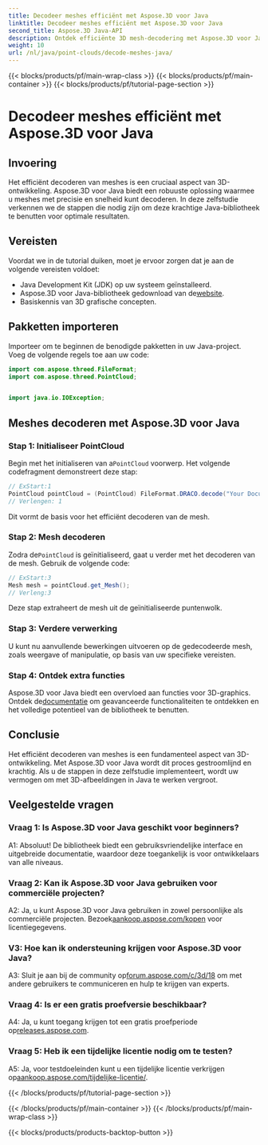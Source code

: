 ```yaml
---
title: Decodeer meshes efficiënt met Aspose.3D voor Java
linktitle: Decodeer meshes efficiënt met Aspose.3D voor Java
second_title: Aspose.3D Java-API
description: Ontdek efficiënte 3D mesh-decodering met Aspose.3D voor Java. Stap-voor-stap handleiding voor ontwikkelaars.
weight: 10
url: /nl/java/point-clouds/decode-meshes-java/
---
```


{{< blocks/products/pf/main-wrap-class >}}
{{< blocks/products/pf/main-container >}}
{{< blocks/products/pf/tutorial-page-section >}}

# Decodeer meshes efficiënt met Aspose.3D voor Java

## Invoering

Het efficiënt decoderen van meshes is een cruciaal aspect van 3D-ontwikkeling. Aspose.3D voor Java biedt een robuuste oplossing waarmee u meshes met precisie en snelheid kunt decoderen. In deze zelfstudie verkennen we de stappen die nodig zijn om deze krachtige Java-bibliotheek te benutten voor optimale resultaten.

## Vereisten

Voordat we in de tutorial duiken, moet je ervoor zorgen dat je aan de volgende vereisten voldoet:

- Java Development Kit (JDK) op uw systeem geïnstalleerd.
-  Aspose.3D voor Java-bibliotheek gedownload van de[website](https://releases.aspose.com/3d/java/).
- Basiskennis van 3D grafische concepten.

## Pakketten importeren

Importeer om te beginnen de benodigde pakketten in uw Java-project. Voeg de volgende regels toe aan uw code:

```java
import com.aspose.threed.FileFormat;
import com.aspose.threed.PointCloud;


import java.io.IOException;
```

## Meshes decoderen met Aspose.3D voor Java

### Stap 1: Initialiseer PointCloud

 Begin met het initialiseren van a`PointCloud` voorwerp. Het volgende codefragment demonstreert deze stap:

```java
// ExStart:1
PointCloud pointCloud = (PointCloud) FileFormat.DRACO.decode("Your Document Directory" + "point_cloud_no_qp.drc");
// Verlengen: 1
```

Dit vormt de basis voor het efficiënt decoderen van de mesh.

### Stap 2: Mesh decoderen

 Zodra de`PointCloud` is geïnitialiseerd, gaat u verder met het decoderen van de mesh. Gebruik de volgende code:

```java
// ExStart:3
Mesh mesh = pointCloud.get_Mesh();
// Verleng:3
```

Deze stap extraheert de mesh uit de geïnitialiseerde puntenwolk.

### Stap 3: Verdere verwerking

U kunt nu aanvullende bewerkingen uitvoeren op de gedecodeerde mesh, zoals weergave of manipulatie, op basis van uw specifieke vereisten.

### Stap 4: Ontdek extra functies

 Aspose.3D voor Java biedt een overvloed aan functies voor 3D-graphics. Ontdek de[documentatie](https://reference.aspose.com/3d/java/) om geavanceerde functionaliteiten te ontdekken en het volledige potentieel van de bibliotheek te benutten.

## Conclusie

Het efficiënt decoderen van meshes is een fundamenteel aspect van 3D-ontwikkeling. Met Aspose.3D voor Java wordt dit proces gestroomlijnd en krachtig. Als u de stappen in deze zelfstudie implementeert, wordt uw vermogen om met 3D-afbeeldingen in Java te werken vergroot.

## Veelgestelde vragen

### Vraag 1: Is Aspose.3D voor Java geschikt voor beginners?

A1: Absoluut! De bibliotheek biedt een gebruiksvriendelijke interface en uitgebreide documentatie, waardoor deze toegankelijk is voor ontwikkelaars van alle niveaus.

### Vraag 2: Kan ik Aspose.3D voor Java gebruiken voor commerciële projecten?

 A2: Ja, u kunt Aspose.3D voor Java gebruiken in zowel persoonlijke als commerciële projecten. Bezoek[aankoop.aspose.com/kopen](https://purchase.aspose.com/buy) voor licentiegegevens.

### V3: Hoe kan ik ondersteuning krijgen voor Aspose.3D voor Java?

A3: Sluit je aan bij de community op[forum.aspose.com/c/3d/18](https://forum.aspose.com/c/3d/18) om met andere gebruikers te communiceren en hulp te krijgen van experts.

### Vraag 4: Is er een gratis proefversie beschikbaar?

 A4: Ja, u kunt toegang krijgen tot een gratis proefperiode op[releases.aspose.com](https://releases.aspose.com/).

### Vraag 5: Heb ik een tijdelijke licentie nodig om te testen?

 A5: Ja, voor testdoeleinden kunt u een tijdelijke licentie verkrijgen op[aankoop.aspose.com/tijdelijke-licentie/](https://purchase.aspose.com/temporary-license/).

{{< /blocks/products/pf/tutorial-page-section >}}

{{< /blocks/products/pf/main-container >}}
{{< /blocks/products/pf/main-wrap-class >}}

{{< blocks/products/products-backtop-button >}}
